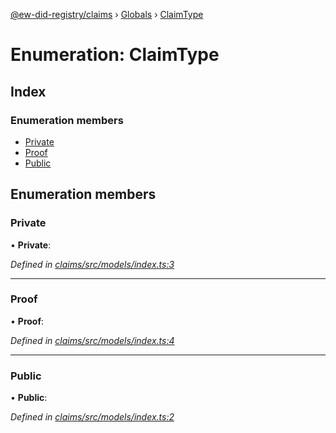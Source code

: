 [@ew-did-registry/claims](../README.md) › [Globals](../globals.md) › [ClaimType](claimtype.md)

# Enumeration: ClaimType

## Index

### Enumeration members

* [Private](claimtype.md#private)
* [Proof](claimtype.md#proof)
* [Public](claimtype.md#public)

## Enumeration members

###  Private

• **Private**:

*Defined in [claims/src/models/index.ts:3](https://github.com/energywebfoundation/ew-did-registry/blob/7bc127f/packages/claims/src/models/index.ts#L3)*

___

###  Proof

• **Proof**:

*Defined in [claims/src/models/index.ts:4](https://github.com/energywebfoundation/ew-did-registry/blob/7bc127f/packages/claims/src/models/index.ts#L4)*

___

###  Public

• **Public**:

*Defined in [claims/src/models/index.ts:2](https://github.com/energywebfoundation/ew-did-registry/blob/7bc127f/packages/claims/src/models/index.ts#L2)*
